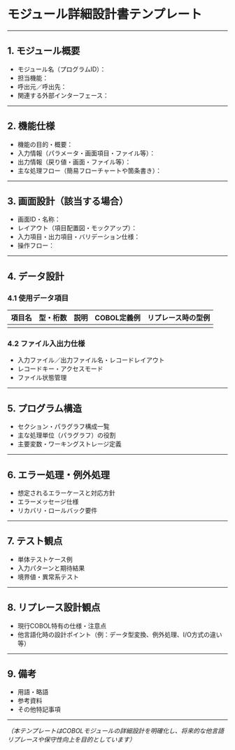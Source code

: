 # モジュール詳細設計書テンプレート

---

## 1. モジュール概要

- モジュール名（プログラムID）：
- 担当機能：
- 呼出元／呼出先：
- 関連する外部インターフェース：

---

## 2. 機能仕様

- 機能の目的・概要：
- 入力情報（パラメータ・画面項目・ファイル等）：
- 出力情報（戻り値・画面・ファイル等）：
- 主な処理フロー（簡易フローチャートや箇条書き）：

---

## 3. 画面設計（該当する場合）

- 画面ID・名称：
- レイアウト（項目配置図・モックアップ）：
- 入力項目・出力項目・バリデーション仕様：
- 操作フロー：

---

## 4. データ設計

### 4.1 使用データ項目

| 項目名           | 型・桁数      | 説明           | COBOL定義例           | リプレース時の型例 |
|------------------|--------------|----------------|-----------------------|-------------------|
|                  |              |                |                       |                   |

### 4.2 ファイル入出力仕様

- 入力ファイル／出力ファイル名・レコードレイアウト
- レコードキー・アクセスモード
- ファイル状態管理

---

## 5. プログラム構造

- セクション・パラグラフ構成一覧
- 主な処理単位（パラグラフ）の役割
- 主要変数・ワーキングストレージ定義

---

## 6. エラー処理・例外処理

- 想定されるエラーケースと対応方針
- エラーメッセージ仕様
- リカバリ・ロールバック要件

---

## 7. テスト観点

- 単体テストケース例
- 入力パターンと期待結果
- 境界値・異常系テスト

---

## 8. リプレース設計観点

- 現行COBOL特有の仕様・注意点
- 他言語化時の設計ポイント（例：データ型変換、例外処理、I/O方式の違い等）

---

## 9. 備考

- 用語・略語
- 参考資料
- その他特記事項

---

*（本テンプレートはCOBOLモジュールの詳細設計を明確化し、将来的な他言語リプレースや保守性向上を目的としています）*

